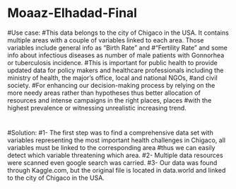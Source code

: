 # Moaaz-Elhadad-Final


#Use case:
#This data belongs to the city of Chigaco in the USA. It contains multiple areas with a couple of variables linked to each area. Those variables include general info as “Birth Rate” and #“Fertility Rate” and some info about infectious diseases as number of male patients with Gonnorhea or tuberculosis incidence.
#This is important for public health to provide updated data for policy makers and healthcare professionals including the ministry of health, the major’s office, local and national NGOs, #and civil society.
#For enhancing our decision-making process by relying on the more needy areas rather than hypotheses thus better allocation of resources and intense campaigns in the right places, places #with the highest prevalence or witnessing unrealistic increasing trend. 
#
#
#Solution:
#1-	The first step was to find a comprehensive data set with variables representing the most important health challenges in Chigaco, all variables must be linked to the corresponding area #thus we can easily detect which variable threatening which area. 
#2-	Multiple data resources were scanned even google search was carried. 
#3-	Our data was found through Kaggle.com, but the original file is located in data.world and linked to the city of Chigaco in the USA.



